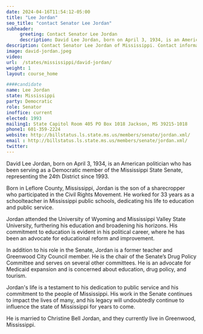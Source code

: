 ```yaml
---
date: 2024-04-16T11:54:12-05:00
title: "Lee Jordan"
seo_title: "contact Senator Lee Jordan"
subheader:
     greeting: Contact Senator Lee Jordan
     description: David Lee Jordan, born on April 3, 1934, is an American politician who has been serving as a Democratic member of the Mississippi State Senate, representing the 24th District since 1993.
description: Contact Senator Lee Jordan of Mississippi. Contact information for Lee Jordan includes email address, phone number, and mailing address.
image: david-jordan.jpeg
video:
url:  /states/mississippi/david-jordan/
weight: 1
layout: course_home

####candidate
name: Lee Jordan
state: Mississippi
party: Democratic
role: Senator
inoffice: current
elected: 1993
mailing1: State Capitol Room 405 PO Box 1018 Jackson, MS 39215-1018
phone1: 601-359-2224
website: http://billstatus.ls.state.ms.us/members/senate/jordan.xml/
email : http://billstatus.ls.state.ms.us/members/senate/jordan.xml/
twitter:
---
```


David Lee Jordan, born on April 3, 1934, is an American politician who has been serving as a Democratic member of the Mississippi State Senate, representing the 24th District since 1993.

Born in Leflore County, Mississippi, Jordan is the son of a sharecropper who participated in the Civil Rights Movement. He worked for 33 years as a schoolteacher in Mississippi public schools, dedicating his life to education and public service.

Jordan attended the University of Wyoming and Mississippi Valley State University, furthering his education and broadening his horizons. His commitment to education is evident in his political career, where he has been an advocate for educational reform and improvement.

In addition to his role in the Senate, Jordan is a former teacher and Greenwood City Council member. He is the chair of the Senate’s Drug Policy Committee and serves on several other committees. He is an advocate for Medicaid expansion and is concerned about education, drug policy, and tourism.

Jordan's life is a testament to his dedication to public service and his commitment to the people of Mississippi. His work in the Senate continues to impact the lives of many, and his legacy will undoubtedly continue to influence the state of Mississippi for years to come.

He is married to Christine Bell Jordan, and they currently live in Greenwood, Mississippi.
